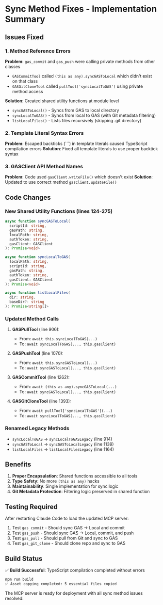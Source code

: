 # Sync Method Fixes - Implementation Summary

## Issues Fixed

### 1. Method Reference Errors
**Problem**: `gas_commit` and `gas_push` were calling private methods from other classes
- `GASCommitTool` called `(this as any).syncGASToLocal` which didn't exist on that class
- `GASGitCloneTool` called `pullTool['syncLocalToGAS']` using private method access

**Solution**: Created shared utility functions at module level
- `syncGASToLocal()` - Syncs from GAS to local directory
- `syncLocalToGAS()` - Syncs from local to GAS (with Git metadata filtering)
- `listLocalFiles()` - Lists files recursively (skipping .git directory)

### 2. Template Literal Syntax Errors
**Problem**: Escaped backticks (`\``) in template literals caused TypeScript compilation errors
**Solution**: Fixed all template literals to use proper backtick syntax

### 3. GASClient API Method Names
**Problem**: Code used `gasClient.writeFile()` which doesn't exist
**Solution**: Updated to use correct method `gasClient.updateFile()`

## Code Changes

### New Shared Utility Functions (lines 124-275)
```typescript
async function syncGASToLocal(
  scriptId: string, 
  gasPath: string, 
  localPath: string, 
  authToken: string,
  gasClient: GASClient
): Promise<void>

async function syncLocalToGAS(
  localPath: string, 
  scriptId: string, 
  gasPath: string, 
  authToken: string,
  gasClient: GASClient
): Promise<void>

async function listLocalFiles(
  dir: string, 
  baseDir?: string
): Promise<string[]>
```

### Updated Method Calls
1. **GASPullTool** (line 906):
   - From: `await this.syncLocalToGAS(...)`
   - To: `await syncLocalToGAS(..., this.gasClient)`

2. **GASPushTool** (line 1070):
   - From: `await this.syncGASToLocal(...)`
   - To: `await syncGASToLocal(..., this.gasClient)`

3. **GASCommitTool** (line 1262):
   - From: `await (this as any).syncGASToLocal(...)`
   - To: `await syncGASToLocal(..., this.gasClient)`

4. **GASGitCloneTool** (line 1393):
   - From: `await pullTool['syncLocalToGAS'](...)`
   - To: `await syncLocalToGAS(..., this.gasClient)`

### Renamed Legacy Methods
- `syncLocalToGAS` → `syncLocalToGASLegacy` (line 914)
- `syncGASToLocal` → `syncGASToLocalLegacy` (line 1139)
- `listLocalFiles` → `listLocalFilesLegacy` (line 1164)

## Benefits

1. **Proper Encapsulation**: Shared functions accessible to all tools
2. **Type Safety**: No more `(this as any)` hacks
3. **Maintainability**: Single implementation for sync logic
4. **Git Metadata Protection**: Filtering logic preserved in shared function

## Testing Required

After restarting Claude Code to load the updated MCP server:
1. Test `gas_commit` - Should sync GAS → Local and commit
2. Test `gas_push` - Should sync GAS → Local, commit, and push
3. Test `gas_pull` - Should pull from Git and sync to GAS
4. Test `gas_git_clone` - Should clone repo and sync to GAS

## Build Status
✅ **Build Successful**: TypeScript compilation completed without errors
```bash
npm run build
✅ Asset copying completed: 5 essential files copied
```

The MCP server is ready for deployment with all sync method issues resolved.